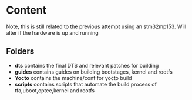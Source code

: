 # Content

Note, this is still related to the previous attempt using an stm32mp153. Will alter if the hardware is up and running

## Folders
* **dts** contains the final DTS and relevant patches for building
* **guides** contains guides on building bootstages, kernel and rootfs
* **Yocto** contains the machine/conf for yocto build
* **scripts** contains scripts that automate the build process of tfa,uboot,optee,kernel and rootfs